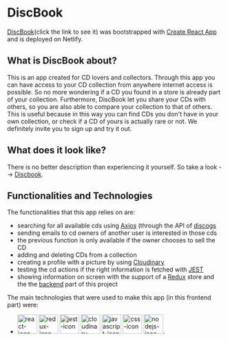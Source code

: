 # DiscBook

[DiscBook](https://discbook.netlify.com)(click the link to see it) was bootstrapped with [Create React App](https://github.com/facebook/create-react-app) and is deployed on Netlify.

## What is DiscBook about?

This is an app created for CD lovers and collectors. Through this app you can have access to your CD collection from anywhere internet access is possible. So no more wondering if a CD you found in a store is already part of your collection. Furthermore, DiscBook let you share your CDs with others, so you are also able to compare your collection to that of others. This is useful because in this way you can find CDs you don't have in your own collection, or check if a CD of yours is actually rare or not. We definitely invite you to sign up and try it out.

## What does it look like?

There is no better description than experiencing it yourself. So take a look --> [Discbook](https://discbook.netlify.com).

## Functionalities and Technologies

The functionalities that this app relies on are:
- searching for all available cds using [Axios](https://www.npmjs.com/package/axios) (through the API of [discogs](https://www.discogs.com)
- sending emails to cd owners of another user is interested in those cds
- the previous function is only available if the owner chooses to sell the CD
- adding and deleting CDs from a collection
- creating a profile with a picture by using [Cloudinary](https://cloudinary.com)
- testing the cd actions if the right information is fetched with [JEST](https://jestjs.io/)
- showing information on screen with the support of a [Redux](https://redux.js.org/) store and the the [backend](https://github.com/Jannis-Passalis/DiscBook-Server) part of this project 

The main technologies that were used to make this app (in this frontend part) were: 
- <img src="https://seeklogo.com/images/R/react-logo-7B3CE81517-seeklogo.com.png" alt="react-icon" height="45"/> <img src="https://lh3.googleusercontent.com/proxy/LdH9yzZ3_VWfk1-fjlw48OZPUOx58-sP4U-0lCICnSj4MzfpIym66lJyKPLby_rS9HHhiR08A3nCtZJZklYqSei7Pjq0jFCw-YiXdBwwgy0" alt="redux-icon" height="45"/> <img src="https://jestjs.io/img/jest.png" alt="jest-icon" height="45"/>   <img src="https://seeklogo.com/images/C/cloudinary-logo-91D46BA298-seeklogo.com.png" alt="cloudinary-icon" height="45" />   <img src="https://upload.wikimedia.org/wikipedia/commons/thumb/9/99/Unofficial_JavaScript_logo_2.svg/480px-Unofficial_JavaScript_logo_2.svg.png" alt="javascript-icon" height="45" />   <img src="https://upload.wikimedia.org/wikipedia/commons/thumb/d/d5/CSS3_logo_and_wordmark.svg/1200px-CSS3_logo_and_wordmark.svg.png" alt="css-icon" height="45" />   <img src="https://www.pikpng.com/pngl/m/430-4309640_js-logo-nodejs-logo-clipart.png" alt="nodejs-icon" height="45" />.
